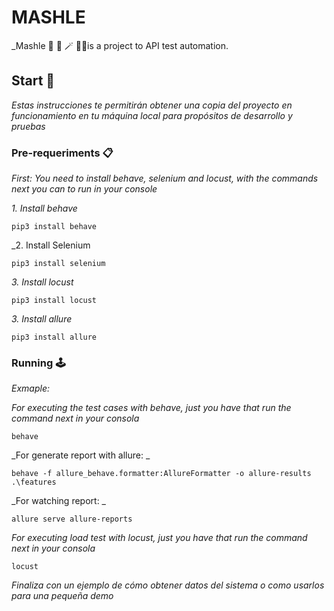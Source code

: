# MASHLE

_Mashle 🔮 🧹 🪄 🧙‍♀️is a project to API test automation. 

## Start 🚀

_Estas instrucciones te permitirán obtener una copia del proyecto en funcionamiento en tu máquina local para propósitos de desarrollo y pruebas_


### Pre-requeriments 📋

_First: You need to install behave, selenium and locust, with the commands next you can to run in your console_

_1. Install behave_

```
pip3 install behave
```

_2. Install Selenium

```
pip3 install selenium
```

_3. Install locust_

```
pip3 install locust
```
_3. Install allure_

```
pip3 install allure
```

### Running 🕹️

_Exmaple:_

_For executing the test cases with behave, just you have that run the command next in your consola_

```
behave
```

_For generate report with allure: _

```
behave -f allure_behave.formatter:AllureFormatter -o allure-results .\features
```

_For watching report: _

```
allure serve allure-reports
```
_For executing load test with locust, just you have that run the command next in your consola_

```
locust
```



_Finaliza con un ejemplo de cómo obtener datos del sistema o como usarlos para una pequeña demo_



